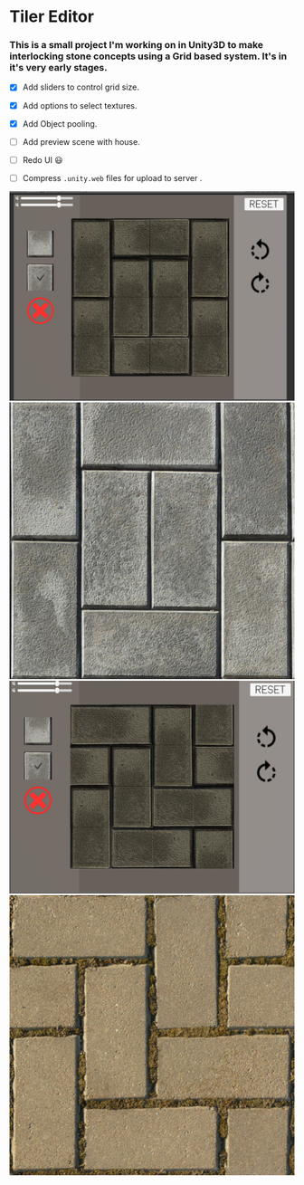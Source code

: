 # Tiler Editor

### This is a small project I'm working on in Unity3D to make interlocking stone concepts using a Grid based system. It's in it's very early stages.

- [x] Add sliders to control grid size.
- [x] Add options to select textures.
- [x] Add Object pooling.
- [ ] Add preview scene with house.
- [ ] Redo UI :smiley:
- [ ] Compress `.unity.web` files for upload to server .


![one](https://github.com/jirevwe/paver-tiler/blob/master/0.png)
![two](https://github.com/jirevwe/paver-tiler/blob/master/1.png)
![three](https://github.com/jirevwe/paver-tiler/blob/master/4.png)
![four](https://github.com/jirevwe/paver-tiler/blob/master/3.png)
